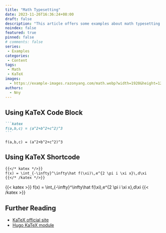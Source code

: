 ```yaml
---
title: "Math Typesetting"
date: 2023-11-26T16:36:24+08:00
draft: false
description: "This article offers some examples about math typesetting via KaTeX."
noindex: false
featured: true
pinned: false
# comments: false
series:
 - Examples
categories:
 - Content
tags:
 - Math
 - KaTeX
images:
  - https://example-images.razonyang.com/math.webp?width=1920&height=1280
authors:
  - Nny
---
```


## Using KaTeX Code Block

````markdown
```katex
f(a,b,c) = (a^2+b^2+c^2)^3
```
````

```katex
f(a,b,c) = (a^2+b^2+c^2)^3
```

## Using KaTeX Shortcode

```markdown
{{</* katex */>}}
f(x) = \int_{-\infty}^\infty\hat f(\xi)\,e^{2 \pi i \xi x}\,d\xi
{{</* /katex */>}}
```

{{< katex >}}
f(x) = \int_{-\infty}^\infty\hat f(\xi)\,e^{2 \pi i \xi x}\,d\xi
{{< /katex >}}

## Further Reading

- [KaTeX official site](https://katex.org/)
- [Hugo KaTeX module](https://hugomods.com/docs/content/katex/)
